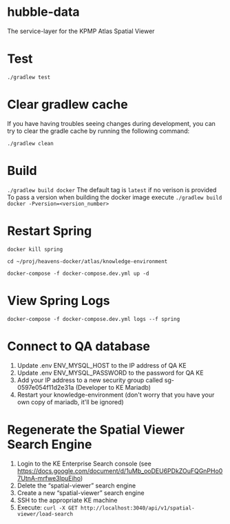 # hubble-data
The service-layer for the KPMP Atlas Spatial Viewer

# Test

`./gradlew test`

# Clear gradlew cache
If you have having troubles seeing changes during development, you can try to clear the gradle cache by running the following command:

`./gradlew clean`

# Build

`./gradlew build docker`
The default tag is `latest` if no verison is provided
To pass a version when building the docker image execute
`./gradlew build docker -Pversion=<version_number>`

# Restart Spring

`docker kill spring`

`cd ~/proj/heavens-docker/atlas/knowledge-environment`

`docker-compose -f docker-compose.dev.yml up -d`

# View Spring Logs

`docker-compose -f docker-compose.dev.yml logs --f spring`

# Connect to QA database

1. Update .env ENV_MYSQL_HOST to the IP address of QA KE
2. Update .env ENV_MYSQL_PASSWORD to the password for QA KE
3. Add your IP address to a new security group called sg-0597e054f11d2e31a (Developer to KE Mariadb) 
4. Restart your knowledge-environment (don't worry that you have your own copy of mariadb, it'll be ignored)

# Regenerate the Spatial Viewer Search Engine

1. Login to the KE Enterprise Search console (see https://docs.google.com/document/d/1uMb_ooDEU6PDkZOuFQGnPHo07UtnA-mrfwe3lpuEiho)
2. Delete the “spatial-viewer” search engine
3. Create a new “spatial-viewer” search engine
4. SSH to the appropriate KE machine
5. Execute:
    `curl -X GET http://localhost:3040/api/v1/spatial-viewer/load-search`
